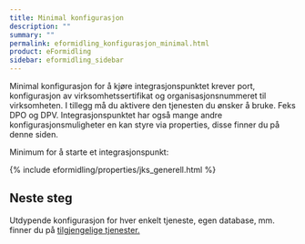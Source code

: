 ```yaml
---
title: Minimal konfigurasjon
description: ""
summary: ""
permalink: eformidling_konfigurasjon_minimal.html
product: eFormidling
sidebar: eformidling_sidebar
---
```


Minimal konfigurasjon for å kjøre integrasjonspunktet krever port, konfigurasjon av virksomhetssertifikat og organisasjonsnummeret til virksomheten. I tillegg må du aktivere den tjenesten du ønsker å bruke. Feks DPO og DPV. Integrasjonspunktet har også mange andre konfigurasjonsmuligheter en kan styre via properties, disse finner du på denne siden. 

Minimum for å starte et integrasjonspunkt: 

{% include eformidling/properties/jks_generell.html %} 


## Neste steg

Utdypende konfigurasjon for hver enkelt tjeneste, egen database, mm. finner du på [tilgjengelige tjenester.](eformidling_konfigurasjon_tilgjengelige_tjenester.html)